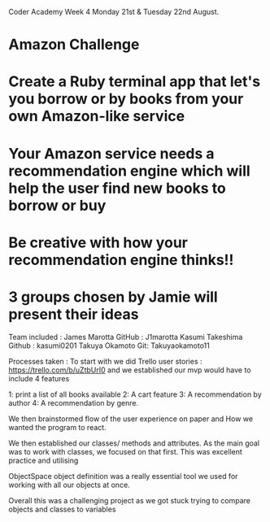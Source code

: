 

Coder Academy Week 4 Monday 21st & Tuesday 22nd August.
# Amazon Challenge
#
# Create a Ruby terminal app that let's you borrow or by books from your own Amazon-like service
# Your Amazon service needs a recommendation engine which will help the user find new books to borrow or buy
# Be creative with how your recommendation engine thinks!!
#
# 3 groups chosen by Jamie will present their ideas


Team included :
James Marotta
  GitHub : J1marotta
Kasumi Takeshima
  Github : kasumi0201
Takuya Okamoto
  Git: Takuyaokamoto11  


Processes taken :
 To start with we did Trello user stories : https://trello.com/b/uZtbUrI0
 and we established our mvp would have to include 4 features

 1: print a list of all books available
 2: A cart feature
 3: A recommendation by author
 4: A recommendation by genre.

 We then brainstormed flow of the user experience on paper and How we wanted the
 program to react.

We then established our classes/ methods and attributes. As the main goal was to
work with classes, we focused on that first. This was excellent practice and utilising

ObjectSpace object definition was a really essential tool we used for working with
all our objects at once.


Overall this was a challenging project as we got stuck trying to compare objects and classes to variables
